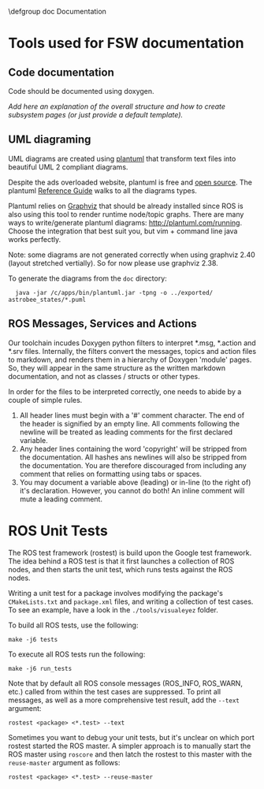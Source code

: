 \defgroup doc Documentation

# Tools used for FSW documentation

## Code documentation
Code should be documented using doxygen.

*Add here an explanation of the overall structure and how to create subsystem pages (or just provide a default template).*

## UML diagraming

UML diagrams are created using [plantuml](http://plantuml.com/) that transform text files into beautiful UML 2 compliant diagrams.

Despite the ads overloaded website, plantuml is free and [open source](https://github.com/plantuml/plantuml). The plantuml [Reference Guide](http://plantuml.com/PlantUML_Language_Reference_Guide.pdf) walks to all the diagrams types.

Plantuml relies on [Graphviz](http://www.graphviz.org/) that should be already installed since ROS is also using this tool to render runtime node/topic graphs.
There are many ways to write/generate plantuml diagrams: http://plantuml.com/running. Choose the integration that best suit you, but vim + command line java works perfectly.

Note: some diagrams are not generated correctly when using graphviz 2.40 (layout stretched vertially). So for now please use graphviz 2.38.

To generate the diagrams from the `doc` directory:
```
  java -jar /c/apps/bin/plantuml.jar -tpng -o ../exported/ astrobee_states/*.puml
```
## ROS Messages, Services and Actions

Our toolchain incudes Doxygen python filters to interpret *.msg, *.action and *.srv files. Internally, the filters convert the messages, topics and action files to markdown, and renders them in a hierarchy of Doxygen 'module' pages. So, they will appear in the same structure as the written markdown documentation, and not as classes / structs or other types.

In order for the files to be interpreted correctly, one needs to abide by a couple of simple rules.
1. All header lines must begin with a '#' comment character. The end of the header is signified by an empty line. All comments following the newline will be treated as leading comments for the first declared variable.
1. Any header lines containing the word 'copyright' will be stripped from the documentation. All hashes ans newlines will also be stripped from the documentation. You are therefore discouraged from including any comment that relies on formatting using tabs or spaces.
1. You may document a variable above (leading) or in-line (to the right of) it's declaration. However, you cannot do both! An inline comment will mute a leading comment.

# ROS Unit Tests

The ROS test framework (rostest) is build upon the Google test framework. The idea behind a ROS test is that it first launches a collection of ROS nodes, and then starts the unit test, which runs tests against the ROS nodes.

Writing a unit test for a package involves modifying the package's `CMakeLists.txt` and `package.xml` files, and writing a collection of test cases. To see an example, have a look in the `./tools/visualeyez` folder.

To build all ROS tests, use the following:

    make -j6 tests

To execute all ROS tests run the following:

    make -j6 run_tests

Note that by default all ROS console messages (ROS_INFO, ROS_WARN, etc.) called from within the test cases are suppressed. To print all messages, as well as a more comprehensive test result, add the `--text` argument:

    rostest <package> <*.test> --text

Sometimes you want to debug your unit tests, but it's unclear on which port rostest started the ROS master. A simpler approach is to manually start the ROS master using `roscore` and then latch the rostest to this master with the `reuse-master` argument as follows:

    rostest <package> <*.test> --reuse-master

